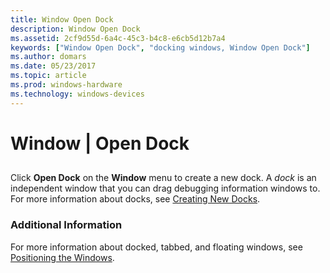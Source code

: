 ```yaml
---
title: Window Open Dock
description: Window Open Dock
ms.assetid: 2cf9d55d-6a4c-45c3-b4c8-e6cb5d12b7a4
keywords: ["Window Open Dock", "docking windows, Window Open Dock"]
ms.author: domars
ms.date: 05/23/2017
ms.topic: article
ms.prod: windows-hardware
ms.technology: windows-devices
---
```


# Window | Open Dock


## <span id="ddk_window_open_dock_dbg"></span><span id="DDK_WINDOW_OPEN_DOCK_DBG"></span>


Click **Open Dock** on the **Window** menu to create a new dock. A *dock* is an independent window that you can drag debugging information windows to. For more information about docks, see [Creating New Docks](creating-a-new-dock.md).

### <span id="additional_information"></span><span id="ADDITIONAL_INFORMATION"></span>Additional Information

For more information about docked, tabbed, and floating windows, see [Positioning the Windows](positioning-the-windows.md).

 

 





